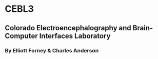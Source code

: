 # CEBL3
## Colorado Electroencephalography and Brain-Computer Interfaces Laboratory
### By Elliott Forney & Charles Anderson
